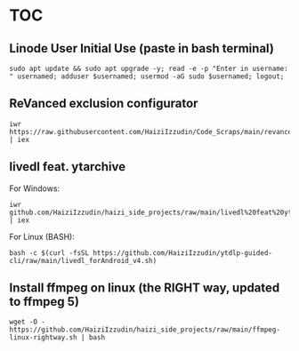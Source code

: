 # TOC



## Linode User Initial Use (paste in bash terminal)
```
sudo apt update && sudo apt upgrade -y; read -e -p "Enter in username: " usernamed; adduser $usernamed; usermod -aG sudo $usernamed; logout;
```



## ReVanced exclusion configurator
```
iwr https://raw.githubusercontent.com/HaiziIzzudin/Code_Scraps/main/revanced%20script.ps1 | iex
```



## livedl feat. ytarchive
For Windows:
```
iwr github.com/HaiziIzzudin/haizi_side_projects/raw/main/livedl%20feat%20ytarchive.ps1 | iex
```
For Linux (BASH):
```
bash -c $(curl -fsSL https://github.com/HaiziIzzudin/ytdlp-guided-cli/raw/main/livedl_forAndroid_v4.sh)
```



## Install ffmpeg on linux (the RIGHT way, updated to ffmpeg 5)
```
wget -O - https://github.com/HaiziIzzudin/haizi_side_projects/raw/main/ffmpeg-linux-rightway.sh | bash
```
